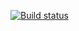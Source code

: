 [![Build status](https://ci.appveyor.com/api/projects/status/6tt7bcyqjvgt9v04?svg=true)](https://ci.appveyor.com/project/AleksandrMukhin/1-2-automation-api-ci)

